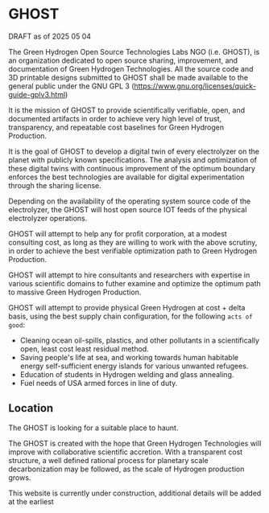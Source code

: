# GHOST

DRAFT as of 2025 05 04
  
The Green Hydrogen Open Source Technologies Labs NGO (i.e. GHOST), is an organization dedicated to open source sharing, improvement, and documentation of Green Hydrogen Technologies.  All the source code and 3D printable designs submitted to GHOST shall be made available to the general public under the GNU GPL 3 (https://www.gnu.org/licenses/quick-guide-gplv3.html)

It is the mission of GHOST to provide scientifically verifiable, open, and documented artifacts in order to achieve very high level of trust, transparency, and repeatable cost baselines for Green Hydrogen Production.

It is the goal of GHOST to develop a digital twin of every electrolyzer on the planet with publicly known specifications.  The analysis and optimization of these digital twins with continuous improvement of the optimum boundary enforces the best technologies are available for digital experimentation through the sharing license.

Depending on the availability of the operating system source code of the electrolyzer,  the GHOST will host open source IOT feeds of the physical electrolyzer operations.

GHOST will attempt to help any for profit corporation, at a modest consulting cost, as long as they are willing to work with the above scrutiny, in order to achieve the best verifiable optimization path to Green Hydrogen Production.

GHOST will attempt to hire consultants and researchers with expertise in various scientific domains to futher examine and optimize the optimum path to massive Green Hydrogen Production.  

GHOST will attempt to provide physical Green Hydrogen at cost + delta basis, using the best supply chain configuration, for the following `acts of good`:

  -  Cleaning ocean oil-spills, plastics, and other pollutants in a scientifically open, least cost least residual method.
  -  Saving people's life at sea, and working towards human habitable energy self-sufficient energy islands for various unwanted refugees.
  -  Education of students in Hydrogen welding and glass annealing.
  -  Fuel needs of USA armed forces in line of duty.   

## Location

The GHOST is looking for a suitable place to haunt.


The GHOST is created with the hope that Green Hydrogen Technologies will improve with collaborative scientific accretion.  With a transparent cost structure, a well defined rational process for planetary scale decarbonization may be followed, as the scale of Hydrogen production grows.


This website is currently under construction,  additional details will be added at the earliest
